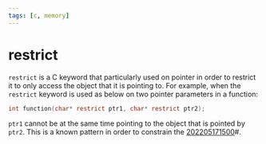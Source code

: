 ```yaml
---
tags: [c, memory]
---
```


# restrict

`restrict` is a C keyword that particularly used on pointer in order to restrict
it to only access the object that it is pointing to. For example, when the
`restrict` keyword is used as below on two pointer parameters in a function:

```c
int function(char* restrict ptr1, char* restrict ptr2);
```

`ptr1` cannot be at the same time pointing to the object that is pointed by
`ptr2`. This is a known pattern in order to constrain the [202205171500](202205171500.md)#.
